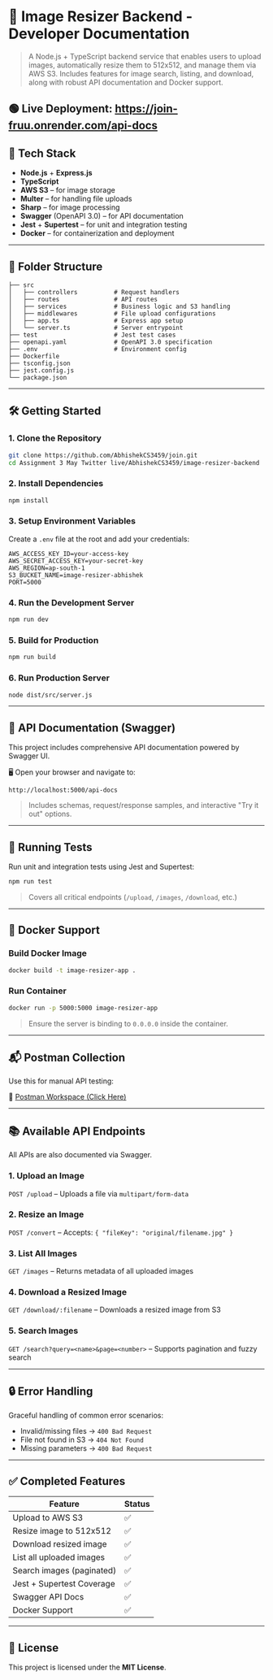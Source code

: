 # 📸 Image Resizer Backend - Developer Documentation 

> A Node.js + TypeScript backend service that enables users to upload images, automatically resize them to 512x512, and manage them via AWS S3. Includes features for image search, listing, and download, along with robust API documentation and Docker support.

🟢 Live Deployment: https://join-fruu.onrender.com/api-docs
---

## 🚀 Tech Stack

* **Node.js** + **Express.js**
* **TypeScript**
* **AWS S3** – for image storage
* **Multer** – for handling file uploads
* **Sharp** – for image processing
* **Swagger** (OpenAPI 3.0) – for API documentation
* **Jest** + **Supertest** – for unit and integration testing
* **Docker** – for containerization and deployment

---

## 📁 Folder Structure

```
├── src
│   ├── controllers          # Request handlers
│   ├── routes               # API routes
│   ├── services             # Business logic and S3 handling
│   ├── middlewares          # File upload configurations
│   ├── app.ts               # Express app setup
│   └── server.ts            # Server entrypoint
├── test                     # Jest test cases
├── openapi.yaml             # OpenAPI 3.0 specification
├── .env                     # Environment config
├── Dockerfile
├── tsconfig.json
├── jest.config.js
└── package.json
```

---

## 🛠️ Getting Started

### 1. Clone the Repository

```bash
git clone https://github.com/AbhishekCS3459/join.git
cd Assignment 3 May Twitter live/AbhishekCS3459/image-resizer-backend
```

### 2. Install Dependencies

```bash
npm install
```

### 3. Setup Environment Variables

Create a `.env` file at the root and add your credentials:

```
AWS_ACCESS_KEY_ID=your-access-key
AWS_SECRET_ACCESS_KEY=your-secret-key
AWS_REGION=ap-south-1
S3_BUCKET_NAME=image-resizer-abhishek
PORT=5000
```

### 4. Run the Development Server

```bash
npm run dev
```

### 5. Build for Production

```bash
npm run build
```

### 6. Run Production Server

```bash
node dist/src/server.js
```

---

## 📘 API Documentation (Swagger)

This project includes comprehensive API documentation powered by Swagger UI.

🖥️ Open your browser and navigate to:

```
http://localhost:5000/api-docs
```

> Includes schemas, request/response samples, and interactive "Try it out" options.

---

## 🧪 Running Tests

Run unit and integration tests using Jest and Supertest:

```bash
npm run test
```

> Covers all critical endpoints (`/upload`, `/images`, `/download`, etc.)

---

## 🐳 Docker Support

### Build Docker Image

```bash
docker build -t image-resizer-app .
```

### Run Container

```bash
docker run -p 5000:5000 image-resizer-app
```

> Ensure the server is binding to `0.0.0.0` inside the container.

---

## 📬 Postman Collection

Use this for manual API testing:

🔗 [Postman Workspace (Click Here)](https://orange-meadow-804292.postman.co/workspace/Abhishek~8e56b974-9e66-4ef0-becb-74a9260c20a4/collection/28276728-9938f7f0-74fc-40d4-8df4-21aa8522d26c?action=share&creator=28276728)

---

## 📚 Available API Endpoints

All APIs are also documented via Swagger.

### 1. Upload an Image

`POST /upload`
– Uploads a file via `multipart/form-data`

### 2. Resize an Image

`POST /convert`
– Accepts: `{ "fileKey": "original/filename.jpg" }`

### 3. List All Images

`GET /images`
– Returns metadata of all uploaded images

### 4. Download a Resized Image

`GET /download/:filename`
– Downloads a resized image from S3

### 5. Search Images

`GET /search?query=<name>&page=<number>`
– Supports pagination and fuzzy search

---

## 🔒 Error Handling

Graceful handling of common error scenarios:

* Invalid/missing files → `400 Bad Request`
* File not found in S3 → `404 Not Found`
* Missing parameters → `400 Bad Request`

---

## ✅ Completed Features

| Feature                   | Status |
| ------------------------- | ------ |
| Upload to AWS S3          | ✅      |
| Resize image to 512x512   | ✅      |
| Download resized image    | ✅      |
| List all uploaded images  | ✅      |
| Search images (paginated) | ✅      |
| Jest + Supertest Coverage | ✅      |
| Swagger API Docs          | ✅      |
| Docker Support            | ✅      |

---

## 🧾 License

This project is licensed under the **MIT License**.

